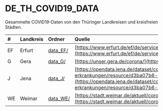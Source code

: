 # DE_TH_COVID19_DATA

Gesammelte COVID19-Daten von den Thüringer Landkreisen und kreisfreien Städten.

| #           | Landkreis              | Ordner               | Quelle |
| :--         | :--                    | :--                  | :--    |
| EF          | Erfurt                 | [data_EF/](data_EF/) | [https://www.erfurt.de/ef/de/service/aktuelles/topthemen/2020/134840.html](https://www.erfurt.de/ef/de/service/aktuelles/topthemen/2020/134840.html)
| G           | Gera                   | [data_G/](data_G/)   | [https://unser.gera.de/corona/](https://unser.gera.de/corona/)
| J           | Jena                   | [data_J/](data_J/)   | [https://opendata.jena.de/dataset/corona-erkrankungen/resource/d3ba07b6-fb19-451b-b902-5b18d8e8cbad](https://opendata.jena.de/dataset/corona-erkrankungen/resource/d3ba07b6-fb19-451b-b902-5b18d8e8cbad)
| WE          | Weimar                 | [data_WE/](data_WE/) | [https://stadt.weimar.de/aktuell/coronavirus/](https://stadt.weimar.de/aktuell/coronavirus/)
